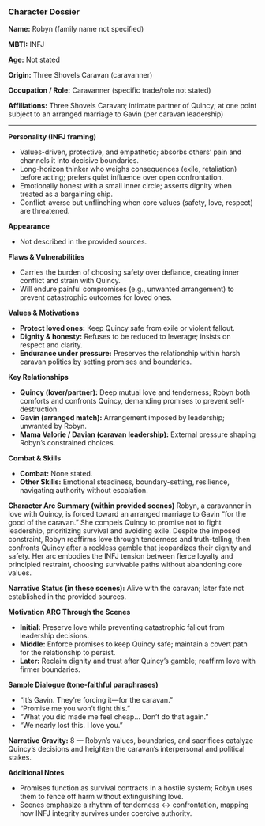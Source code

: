 ### Character Dossier

**Name:** Robyn (family name not specified)

**MBTI:** INFJ

**Age:** Not stated

**Origin:** Three Shovels Caravan (caravanner)

**Occupation / Role:** Caravanner (specific trade/role not stated)

**Affiliations:** Three Shovels Caravan; intimate partner of Quincy; at one point subject to an arranged marriage to Gavin (per caravan leadership)

---

**Personality (INFJ framing)**
- Values-driven, protective, and empathetic; absorbs others’ pain and channels it into decisive boundaries.
- Long-horizon thinker who weighs consequences (exile, retaliation) before acting; prefers quiet influence over open confrontation.
- Emotionally honest with a small inner circle; asserts dignity when treated as a bargaining chip.
- Conflict-averse but unflinching when core values (safety, love, respect) are threatened.

**Appearance**
- Not described in the provided sources.

**Flaws & Vulnerabilities**
- Carries the burden of choosing safety over defiance, creating inner conflict and strain with Quincy.
- Will endure painful compromises (e.g., unwanted arrangement) to prevent catastrophic outcomes for loved ones.

**Values & Motivations**
- **Protect loved ones:** Keep Quincy safe from exile or violent fallout.
- **Dignity & honesty:** Refuses to be reduced to leverage; insists on respect and clarity.
- **Endurance under pressure:** Preserves the relationship within harsh caravan politics by setting promises and boundaries.

**Key Relationships**
- **Quincy (lover/partner):** Deep mutual love and tenderness; Robyn both comforts and confronts Quincy, demanding promises to prevent self-destruction.
- **Gavin (arranged match):** Arrangement imposed by leadership; unwanted by Robyn.
- **Mama Valorie / Davian (caravan leadership):** External pressure shaping Robyn’s constrained choices.

**Combat & Skills**
- **Combat:** None stated.
- **Other Skills:** Emotional steadiness, boundary-setting, resilience, navigating authority without escalation.

**Character Arc Summary (within provided scenes)**
Robyn, a caravanner in love with Quincy, is forced toward an arranged marriage to Gavin “for the good of the caravan.” She compels Quincy to promise not to fight leadership, prioritizing survival and avoiding exile. Despite the imposed constraint, Robyn reaffirms love through tenderness and truth-telling, then confronts Quincy after a reckless gamble that jeopardizes their dignity and safety. Her arc embodies the INFJ tension between fierce loyalty and principled restraint, choosing survivable paths without abandoning core values.

**Narrative Status (in these scenes):** Alive with the caravan; later fate not established in the provided sources.

**Motivation ARC Through the Scenes**
- **Initial:** Preserve love while preventing catastrophic fallout from leadership decisions.
- **Middle:** Enforce promises to keep Quincy safe; maintain a covert path for the relationship to persist.
- **Later:** Reclaim dignity and trust after Quincy’s gamble; reaffirm love with firmer boundaries.

**Sample Dialogue (tone-faithful paraphrases)**
- “It’s Gavin. They’re forcing it—for the caravan.”
- “Promise me you won’t fight this.”
- “What you did made me feel cheap… Don’t do that again.”
- “We nearly lost this. I love you.”

**Narrative Gravity:** 8 — Robyn’s values, boundaries, and sacrifices catalyze Quincy’s decisions and heighten the caravan’s interpersonal and political stakes.

**Additional Notes**
- Promises function as survival contracts in a hostile system; Robyn uses them to fence off harm without extinguishing love.
- Scenes emphasize a rhythm of tenderness ↔ confrontation, mapping how INFJ integrity survives under coercive authority.
